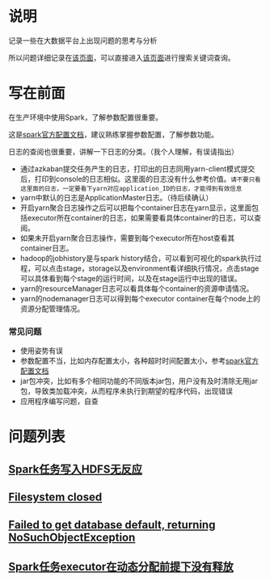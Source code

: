 # 说明

记录一些在大数据平台上出现问题的思考与分析

所以问题详细记录在[该页面](./qa/qa.md)，可以直接进入[该页面](./qa/qa.md)进行搜索关键词查询。

# 写在前面

在生产环境中使用Spark，了解参数配置很重要。

这是[spark官方配置文档](https://spark.apache.org/docs/latest/configuration.html)，建议熟练掌握参数配置，了解参数功能。

日志的查阅也很重要，讲解一下日志的分类。（我个人理解，有误请指出）

- 通过azkaban提交任务产生的日志，打印出的日志同用yarn-client模式提交后，打印到console的日志相似。这里面的日志没有什么参考价值。`请不要只看这里面的日志，一定要看下yarn对应application_ID的日志，才能得到有效信息`
- yarn中默认的日志是ApplicationMaster日志。（待后续确认）
- 开启yarn聚合日志操作之后可以把每个container日志在yarn显示，这里面包括executor所在container的日志，如果需要看具体container的日志，可以查阅。
- 如果未开启yarn聚合日志操作，需要到每个executor所在host查看其container日志。
- hadoop的jobhistory是与spark history结合，可以看到可视化的spark执行过程，可以点击stage，storage以及environment看详细执行情况，点击stage可以具体看到每个stage的运行时间，以及在stage运行中出现的错误。
- yarn的resourceManager日志可以看具体每个container的资源申请情况。
- yarn的nodemanager日志可以得到每个executor container在每个node上的资源分配管理情况。

### 常见问题

- 使用姿势有误
- 参数配置不当，比如内存配置太小，各种超时时间配置太小，参考[spark官方配置文档](https://spark.apache.org/docs/latest/configuration.html)
- jar包冲突，比如有多个相同功能的不同版本jar包，用户没有及时清除无用jar包，导致类加载冲突，从而程序未执行到期望的程序代码，出现错误
- 应用程序编写问题，自查

# 问题列表

## [Spark任务写入HDFS无反应](./qa/qa.md/#SLOWHDFSWRITE)

## [Filesystem closed](./qa/qa.md/#FileSystemClosed)

## [Failed to get database default, returning NoSuchObjectException](./qa/qa.md/#MetaStoreError)

## [Spark任务executor在动态分配前提下没有释放](./qa/qa.md/#ExecutorNotRelease)